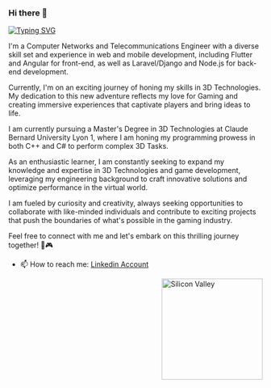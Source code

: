 ### Hi there 👋
[![Typing SVG](http://readme-typing-svg.herokuapp.com?font=Fira+Code&pause=1000&width=435&lines=Computer+Science+Engineer;Game+Developer;Full-Stack+Developer;Artificial+Interlligence+Engineer)](https://git.io/typing-svg)

I'm a Computer Networks and Telecommunications Engineer with a diverse skill set and experience in web and mobile development, including Flutter and Angular for front-end, as well as Laravel/Django and Node.js for back-end development.

Currently, I'm on an exciting journey of honing my skills in 3D Technologies. My dedication to this new adventure reflects my love for Gaming and creating immersive experiences that captivate players and bring ideas to life.

I am currently pursuing a Master's Degree in 3D Technologies at Claude Bernard University Lyon 1, where I am honing my programming prowess in both C++ and C# to perform complex 3D Tasks.

As an enthusiastic learner, I am constantly seeking to expand my knowledge and expertise in 3D Technologies and game development, leveraging my engineering background to craft innovative solutions and optimize performance in the virtual world.

I am fueled by curiosity and creativity, always seeking opportunities to collaborate with like-minded individuals and contribute to exciting projects that push the boundaries of what's possible in the gaming industry.

Feel free to connect with me and let's embark on this thrilling journey together! 🚀🎮

- 📫 How to reach me: [Linkedin Account](https://www.linkedin.com/in/skander-zoghlami/)

<img alt="Silicon Valley" src="https://c.tenor.com/GfSX-u7VGM4AAAAM/coding.gif" align="right" width="200"/>
